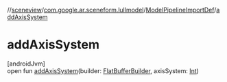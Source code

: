 //[sceneview](../../../index.md)/[com.google.ar.sceneform.lullmodel](../index.md)/[ModelPipelineImportDef](index.md)/[addAxisSystem](add-axis-system.md)

# addAxisSystem

[androidJvm]\
open fun [addAxisSystem](add-axis-system.md)(builder: [FlatBufferBuilder](../../com.google.flatbuffers/-flat-buffer-builder/index.md), axisSystem: [Int](https://kotlinlang.org/api/latest/jvm/stdlib/kotlin/-int/index.html))
